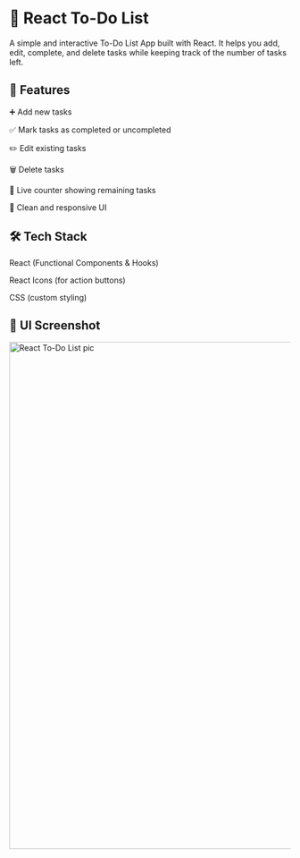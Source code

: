 <h1>📝 React To-Do List</h1>

A simple and interactive To-Do List App built with React.
It helps you add, edit, complete, and delete tasks while keeping track of the number of tasks left.


<h2>🚀 Features</h2>

➕ Add new tasks

✅ Mark tasks as completed or uncompleted

✏️ Edit existing tasks

🗑️ Delete tasks

🔢 Live counter showing remaining tasks

📱 Clean and responsive UI


<h2>🛠️ Tech Stack</h2>

React (Functional Components & Hooks)

React Icons (for action buttons)

CSS (custom styling)

<h2>📸 UI Screenshot</h2>
<img width="1905" height="907" alt="React To-Do List pic" src="https://github.com/user-attachments/assets/8c31bca1-49ad-46c4-8822-2f9e5c07d291" />
